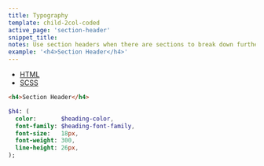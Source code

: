 ```yaml
---
title: Typography
template: child-2col-coded
active_page: 'section-header'
snippet_title:
notes: Use section headers when there are sections to break down further within each subtitle.
example: '<h4>Section Header</h4>'
---
```


* [HTML](0)
* [SCSS](1)

```html
<h4>Section Header</h4>
```
```sass
$h4: (
  color:       $heading-color,
  font-family: $heading-font-family,
  font-size:   18px,
  font-weight: 300,
  line-height: 26px,
);
```
